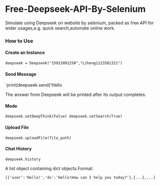 # Free-Deepseek-API-By-Selenium
Simulate using Deepseek on website by selenium, packed as free API for wider usages,e.g. quick search,automate online work.

### How to Use

#### Create an Instance

`deepseek = Deepseek("15915091250","Liheng1123581321")`

#### Send Message

`print(deepseek.send('Hello

The answer from Deepseek will be printed after its output completes.

#### Mode

`deepseek.setDeepThink(False)
deepseek.setSearch(True)
`

#### Upload File

`deepseek.uploadFile(file_path)`

#### Chat History

`deepseek.history`

A list object containing dict objects.Format:

`[{'user':'Hello!','ds':'Hello!How can I help you today?'},{...},...]`
